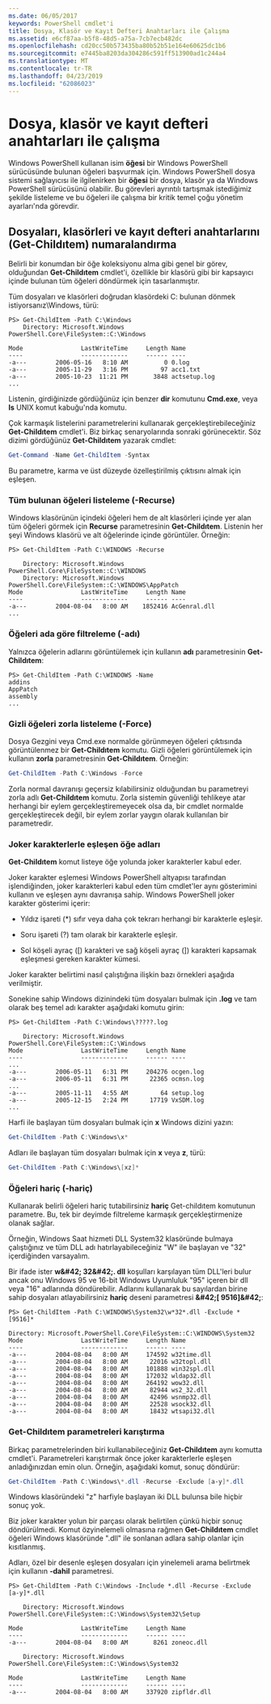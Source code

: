 ```yaml
---
ms.date: 06/05/2017
keywords: PowerShell cmdlet'i
title: Dosya, Klasör ve Kayıt Defteri Anahtarları ile Çalışma
ms.assetid: e6cf87aa-b5f8-48d5-a75a-7cb7ecb482dc
ms.openlocfilehash: cd20cc50b573435ba80b52b51e164e60625dc1b6
ms.sourcegitcommit: e7445ba8203da304286c591ff513900ad1c244a4
ms.translationtype: MT
ms.contentlocale: tr-TR
ms.lasthandoff: 04/23/2019
ms.locfileid: "62086023"
---
```

# <a name="working-with-files-folders-and-registry-keys"></a>Dosya, klasör ve kayıt defteri anahtarları ile çalışma

Windows PowerShell kullanan isim **öğesi** bir Windows PowerShell sürücüsünde bulunan öğeleri başvurmak için. Windows PowerShell dosya sistemi sağlayıcısı ile ilgilenirken bir **öğesi** bir dosya, klasör ya da Windows PowerShell sürücüsünü olabilir. Bu görevleri ayrıntılı tartışmak istediğimiz şekilde listeleme ve bu öğeleri ile çalışma bir kritik temel çoğu yönetim ayarları'nda görevdir.

## <a name="enumerating-files-folders-and-registry-keys-get-childitem"></a>Dosyaları, klasörleri ve kayıt defteri anahtarlarını (Get-Childıtem) numaralandırma

Belirli bir konumdan bir öğe koleksiyonu alma gibi genel bir görev, olduğundan **Get-Childıtem** cmdlet'i, özellikle bir klasörü gibi bir kapsayıcı içinde bulunan tüm öğeleri döndürmek için tasarlanmıştır.

Tüm dosyaları ve klasörleri doğrudan klasördeki C: bulunan dönmek istiyorsanız\\Windows, türü:

```
PS> Get-ChildItem -Path C:\Windows
    Directory: Microsoft.Windows PowerShell.Core\FileSystem::C:\Windows

Mode                LastWriteTime     Length Name
----                -------------     ------ ----
-a---        2006-05-16   8:10 AM          0 0.log
-a---        2005-11-29   3:16 PM         97 acc1.txt
-a---        2005-10-23  11:21 PM       3848 actsetup.log
...
```

Listenin, girdiğinizde gördüğünüz için benzer **dir** komutunu **Cmd.exe**, veya **ls** UNIX komut kabuğu'nda komutu.

Çok karmaşık listelerini parametrelerini kullanarak gerçekleştirebileceğiniz **Get-Childıtem** cmdlet'i. Biz birkaç senaryolarında sonraki görünecektir. Söz dizimi gördüğünüz **Get-Childıtem** yazarak cmdlet:

```powershell
Get-Command -Name Get-ChildItem -Syntax
```

Bu parametre, karma ve üst düzeyde özelleştirilmiş çıktısını almak için eşleşen.

### <a name="listing-all-contained-items--recurse"></a>Tüm bulunan öğeleri listeleme (-Recurse)

Windows klasörünün içindeki öğeleri hem de alt klasörleri içinde yer alan tüm öğeleri görmek için **Recurse** parametresinin **Get-Childıtem**. Listenin her şeyi Windows klasörü ve alt öğelerinde içinde görüntüler. Örneğin:

```
PS> Get-ChildItem -Path C:\WINDOWS -Recurse

    Directory: Microsoft.Windows PowerShell.Core\FileSystem::C:\WINDOWS
    Directory: Microsoft.Windows PowerShell.Core\FileSystem::C:\WINDOWS\AppPatch
Mode                LastWriteTime     Length Name
----                -------------     ------ ----
-a---        2004-08-04   8:00 AM    1852416 AcGenral.dll
...
```

### <a name="filtering-items-by-name--name"></a>Öğeleri ada göre filtreleme (-adı)

Yalnızca öğelerin adlarını görüntülemek için kullanın **adı** parametresinin **Get-Childıtem**:

```
PS> Get-ChildItem -Path C:\WINDOWS -Name
addins
AppPatch
assembly
...
```

### <a name="forcibly-listing-hidden-items--force"></a>Gizli öğeleri zorla listeleme (-Force)

Dosya Gezgini veya Cmd.exe normalde görünmeyen öğeleri çıktısında görüntülenmez bir **Get-Childıtem** komutu. Gizli öğeleri görüntülemek için kullanın **zorla** parametresinin **Get-Childıtem**. Örneğin:

```powershell
Get-ChildItem -Path C:\Windows -Force
```

Zorla normal davranışı geçersiz kılabilirsiniz olduğundan bu parametreyi zorla adlı **Get-Childıtem** komutu. Zorla sistemin güvenliği tehlikeye atar herhangi bir eylem gerçekleştiremeyecek olsa da, bir cmdlet normalde gerçekleştirecek değil, bir eylem zorlar yaygın olarak kullanılan bir parametredir.

### <a name="matching-item-names-with-wildcards"></a>Joker karakterlerle eşleşen öğe adları

**Get-Childıtem** komut listeye öğe yolunda joker karakterler kabul eder.

Joker karakter eşlemesi Windows PowerShell altyapısı tarafından işlendiğinden, joker karakterleri kabul eden tüm cmdlet'ler aynı gösterimini kullanın ve eşleşen aynı davranışa sahip. Windows PowerShell joker karakter gösterimi içerir:

- Yıldız işareti (\*) sıfır veya daha çok tekrarı herhangi bir karakterle eşleşir.

- Soru işareti (?) tam olarak bir karakterle eşleşir.

- Sol köşeli ayraç (\[) karakteri ve sağ köşeli ayraç (]) karakteri kapsamak eşleşmesi gereken karakter kümesi.

Joker karakter belirtimi nasıl çalıştığına ilişkin bazı örnekleri aşağıda verilmiştir.

Sonekine sahip Windows dizinindeki tüm dosyaları bulmak için **.log** ve tam olarak beş temel adı karakter aşağıdaki komutu girin:

```
PS> Get-ChildItem -Path C:\Windows\?????.log

    Directory: Microsoft.Windows PowerShell.Core\FileSystem::C:\Windows
Mode                LastWriteTime     Length Name
----                -------------     ------ ----
...
-a---        2006-05-11   6:31 PM     204276 ocgen.log
-a---        2006-05-11   6:31 PM      22365 ocmsn.log
...
-a---        2005-11-11   4:55 AM         64 setup.log
-a---        2005-12-15   2:24 PM      17719 VxSDM.log
...
```

Harfi ile başlayan tüm dosyaları bulmak için **x** Windows dizini yazın:

```powershell
Get-ChildItem -Path C:\Windows\x*
```

Adları ile başlayan tüm dosyaları bulmak için **x** veya **z**, türü:

```powershell
Get-ChildItem -Path C:\Windows\[xz]*
```

### <a name="excluding-items--exclude"></a>Öğeleri hariç (-hariç)

Kullanarak belirli öğeleri hariç tutabilirsiniz **hariç** Get-childıtem komutunun parametre. Bu, tek bir deyimde filtreleme karmaşık gerçekleştirmenize olanak sağlar.

Örneğin, Windows Saat hizmeti DLL System32 klasöründe bulmaya çalıştığınız ve tüm DLL adı hatırlayabileceğiniz "W" ile başlayan ve "32" içerdiğinden varsayalım.

Bir ifade ister **w\&#42; 32\&#42;. dll** koşulları karşılayan tüm DLL'leri bulur ancak onu Windows 95 ve 16-bit Windows Uyumluluk "95" içeren bir dll veya "16" adlarında döndürebilir. Adlarını kullanarak bu sayılardan birine sahip dosyaları atlayabilirsiniz **hariç** deseni parametresi  **\&#42;\[ 9516]\&#42;**:

```
PS> Get-ChildItem -Path C:\WINDOWS\System32\w*32*.dll -Exclude *[9516]*

Directory: Microsoft.PowerShell.Core\FileSystem::C:\WINDOWS\System32
Mode                LastWriteTime     Length Name
----                -------------     ------ ----
-a---        2004-08-04   8:00 AM     174592 w32time.dll
-a---        2004-08-04   8:00 AM      22016 w32topl.dll
-a---        2004-08-04   8:00 AM     101888 win32spl.dll
-a---        2004-08-04   8:00 AM     172032 wldap32.dll
-a---        2004-08-04   8:00 AM     264192 wow32.dll
-a---        2004-08-04   8:00 AM      82944 ws2_32.dll
-a---        2004-08-04   8:00 AM      42496 wsnmp32.dll
-a---        2004-08-04   8:00 AM      22528 wsock32.dll
-a---        2004-08-04   8:00 AM      18432 wtsapi32.dll
```

### <a name="mixing-get-childitem-parameters"></a>Get-Childıtem parametreleri karıştırma

Birkaç parametrelerinden biri kullanabileceğiniz **Get-Childıtem** aynı komutta cmdlet'i. Parametreleri karıştırmak önce joker karakterlerle eşleşen anladığınızdan emin olun. Örneğin, aşağıdaki komut, sonuç döndürür:

```powershell
Get-ChildItem -Path C:\Windows\*.dll -Recurse -Exclude [a-y]*.dll
```

Windows klasöründeki "z" harfiyle başlayan iki DLL bulunsa bile hiçbir sonuç yok.

Biz joker karakter yolun bir parçası olarak belirtilen çünkü hiçbir sonuç döndürülmedi. Komut özyinelemeli olmasına rağmen **Get-Childıtem** cmdlet öğeleri Windows klasöründe ".dll" ile sonlanan adlara sahip olanlar için kısıtlanmış.

Adları, özel bir desenle eşleşen dosyaları için yinelemeli arama belirtmek için kullanın **-dahil** parametresi.

```
PS> Get-ChildItem -Path C:\Windows -Include *.dll -Recurse -Exclude [a-y]*.dll

    Directory: Microsoft.Windows PowerShell.Core\FileSystem::C:\Windows\System32\Setup

Mode                LastWriteTime     Length Name
----                -------------     ------ ----
-a---        2004-08-04   8:00 AM       8261 zoneoc.dll

    Directory: Microsoft.Windows PowerShell.Core\FileSystem::C:\Windows\System32

Mode                LastWriteTime     Length Name
----                -------------     ------ ----
-a---        2004-08-04   8:00 AM     337920 zipfldr.dll
```